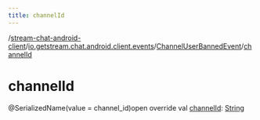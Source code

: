 ```yaml
---
title: channelId
---
```

/[stream-chat-android-client](../../index.md)/[io.getstream.chat.android.client.events](../index.md)/[ChannelUserBannedEvent](index.md)/[channelId](channelId.md)  
  
  
  
# channelId  
@SerializedName(value = channel_id)open override val [channelId](channelId.md): [String](https://kotlinlang.org/api/latest/jvm/stdlib/kotlin/-string/index.html)
